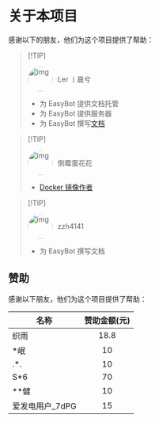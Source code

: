 # 关于本项目

感谢以下的朋友，他们为这个项目提供了帮助：

> [!TIP] <div style="display: flex; align-items: center;"><img src="/attachments/thanks/chenx.png" alt="img" style="width: 50px; height: 50px; border-radius: 50%;"><span style="margin-left: 10px;">Ler 丨晨兮</span></div>
>
> - 为 EasyBot 提供文档托管
> - 为 EasyBot 提供服务器
> - 为 EasyBot 撰写[文档](https://yingen.top/)

> [!TIP] <div style="display: flex; align-items: center;"><img src="/attachments/thanks/huahua.jpg" alt="img" style="width: 50px; height: 50px; border-radius: 50%;"><span style="margin-left: 10px;">倒霉蛋花花</span></div>
>
> - [Docker 镜像作者](https://hub.docker.com/r/xrcuor/easybot)

> [!TIP] <div style="display: flex; align-items: center;"><img src="/attachments/thanks/zzh4141.jpg" alt="img" style="width: 50px; height: 50px; border-radius: 50%;"><span style="margin-left: 10px;">zzh4141</span></div>
>
> - 为 EasyBot 撰写文档

## 赞助

感谢以下朋友，他们为这个项目提供了帮助：

| 名称             | 赞助金额(元) |
| ---------------- | :----------: |
| 织雨             |     18.8     |
| \*岷             |      10      |
| .\*.             |      10      |
| S\*6             |      70      |
| \*\*健           |      10      |
| 爱发电用户\_7dPG |      15      |
